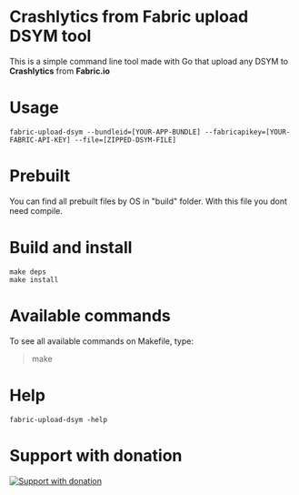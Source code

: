 # Crashlytics from Fabric upload DSYM tool

This is a simple command line tool made with Go that upload any DSYM to **Crashlytics** from **Fabric.io**

# Usage

```
fabric-upload-dsym --bundleid=[YOUR-APP-BUNDLE] --fabricapikey=[YOUR-FABRIC-API-KEY] --file=[ZIPPED-DSYM-FILE]
```

# Prebuilt

You can find all prebuilt files by OS in "build" folder. With this file you dont need compile.

# Build and install

```
make deps
make install
```

# Available commands

To see all available commands on Makefile, type:
> make  

# Help

```
fabric-upload-dsym -help
```

# Support with donation
[![Support with donation](http://donation.pcoutinho.com/images/donate-button.png)](http://donation.pcoutinho.com/)